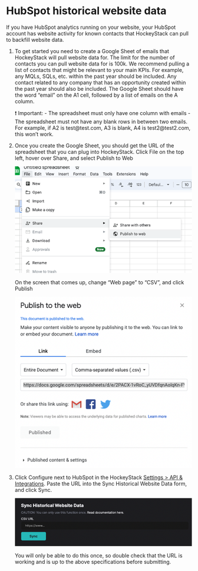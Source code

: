 # HubSpot historical website data

If you have HubSpot analytics running on your website, your HubSpot account has website activity for known contacts that HockeyStack can pull to backfill website data.

1. To get started you need to create a Google Sheet of emails that HockeyStack will pull website data for. The limit for the number of contacts you can pull website data for is 100k. We recommend pulling a list of contacts that might be relevant to your main KPIs. For example, any MQLs, SQLs, etc. within the past year should be included. Any contact related to any company that has an opportunity created within the past year should also be included. The Google Sheet should have the word “email” on the A1 cell, followed by a list of emails on the A column.
    
    <aside>
    ❗ Important:
    - The spreadsheet must only have one column with emails
    - The spreadsheet must not have any blank rows in between two emails. For example, if A2 is test@test.com, A3 is blank, A4 is test2@test2.com, this won’t work.
    
    </aside>
    
2. Once you create the Google Sheet, you should get the URL of the spreadsheet that you can plug into HockeyStack. 
Click File on the top left, hover over Share, and select Publish to Web
    
    ![Screenshot 2024-03-30 at 00.07.52.png](../../101%20-%20How%20HockeyStack%20Works%2023037b7b5bd944369413b319ea89150a/Sync%20Spend%207ae0043cd1d74d8fb705a5b2d3b49594/Screenshot_2024-03-30_at_00.07.52.png)
    
    On the screen that comes up, change “Web page” to “CSV”, and click Publish
    
    ![Screenshot 2024-03-30 at 00.09.22.png](../../101%20-%20How%20HockeyStack%20Works%2023037b7b5bd944369413b319ea89150a/Sync%20Spend%207ae0043cd1d74d8fb705a5b2d3b49594/Screenshot_2024-03-30_at_00.09.22.png)
    
3. Click Configure next to HubSpot in the HockeyStack [Settings > API & Integrations](https://hockeystack.com/dashboard/settings?tab=5). Paste the URL into the Sync Historical Website Data form, and click Sync.
    
    ![Screenshot 2024-03-30 at 00.10.41.png](HubSpot%20historical%20website%20data%20ec8b06e147f046d9a4495786dda0eabb/Screenshot_2024-03-30_at_00.10.41.png)
    
    You will only be able to do this once, so double check that the URL is working and is up to the above specifications before submitting.